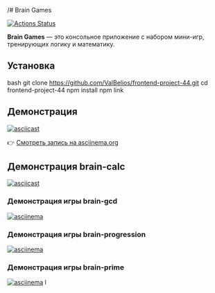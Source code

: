 /# Brain Games

[![Actions Status](https://github.com/ValBelios/frontend-project-44/workflows/hexlet-check/badge.svg)](https://github.com/ValBelios/frontend-project-44/actions)

**Brain Games** — это консольное приложение с набором мини-игр, тренирующих логику и математику.

## Установка

bash
git clone https://github.com/ValBelios/frontend-project-44.git
cd frontend-project-44
npm install
npm link

## Демонстрация

[![asciicast](https://asciinema.org/a/WqXVx20ZSIXbW45FJak3BLUUv.svg)](https://asciinema.org/a/WqXVx20ZSIXbW45FJak3BLUUv)

👉 [Смотреть запись на asciinema.org](https://asciinema.org/a/WqXVx20ZSIXbW45FJak3BLUUv)

## Демонстрация brain-calc

[![asciicast](https://asciinema.org/a/8QmjHtUjNIhMnNQyfoNt9LNsg.svg)](https://asciinema.org/a/8QmjHtUjNIhMnNQyfoNt9LNsg)


### Демонстрация игры brain-gcd
[![asciinema](https://asciinema.org/a/NgsN8sIAtJihqejvM4voFgjJn.svg)](https://asciinema.org/a/NgsN8sIAtJihqejvM4voFgjJn)

### Демонстрация игры brain-progression
[![asciinema](https://asciinema.org/a/3NYVLCINIbrPFNJzMQAuXY9bw.svg)](https://asciinema.org/a/3NYVLCINIbrPFNJzMQAuXY9bw)


### Демонстрация игры brain-prime

[![asciinema](https://asciinema.org/a/Jqj5taaiTyX7nABqKdB0WnrkF.svg)](https://asciinema.org/a/Jqj5taaiTyX7nABqKdB0WnrkF)
l
